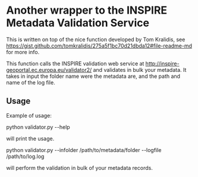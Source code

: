 # Another wrapper to the INSPIRE Metadata Validation Service

This is written on top of the nice function developed by Tom Kralidis, see
https://gist.github.com/tomkralidis/275a5f1bc70d21dbda12#file-readme-md
for more info.

This function calls the INSPIRE validation web service at
http://inspire-geoportal.ec.europa.eu/validator2/ and validates in bulk your
metadata. It takes in input the folder name were the metadata are, and the
path and name of the log file.

## Usage

Example of usage:

 python validator.py --help

will print the usage.

 python validator.py --infolder /path/to/metadata/folder --logfile /path/to/log.log

will perform the validation in bulk of your metadata records.
